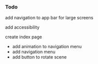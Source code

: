 ### Todo

add navigation to app bar for large screens

add accessibility

create index page

- add animation to navigation menu
- add navigation menu
- add button to rotate scene
